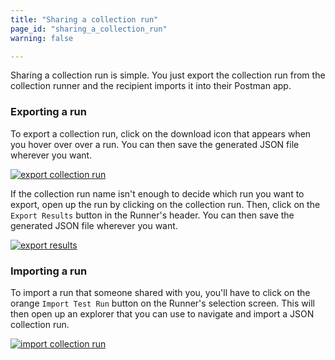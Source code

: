 ```yaml
---
title: "Sharing a collection run"
page_id: "sharing_a_collection_run"
warning: false

---
```

Sharing a collection run is simple. You just export the collection run from the collection runner and the recipient imports it into their Postman app.

### Exporting a run

To export a collection run, click on the download icon that appears when you hover over over a run. You can then save the generated JSON file wherever you want.

[![export collection run](https://assets.postman.com/postman-docs/59089889.png)](https://assets.postman.com/postman-docs/59089889.png)

If the collection run name isn't enough to decide which run you want to export, open up the run by clicking on the collection run. Then, click on the `Export Results` button in the Runner's header. You can then save the generated JSON file wherever you want.

[![export results](https://assets.postman.com/postman-docs/59089958.png)](https://assets.postman.com/postman-docs/59089958.png)

### Importing a run

To import a run that someone shared with you, you'll have to click on the orange `Import Test Run` button on the Runner's selection screen. This will then open up an explorer that you can use to navigate and import a JSON collection run.

[![import collection run](https://assets.postman.com/postman-docs/59090012.png)](https://assets.postman.com/postman-docs/59090012.png)
